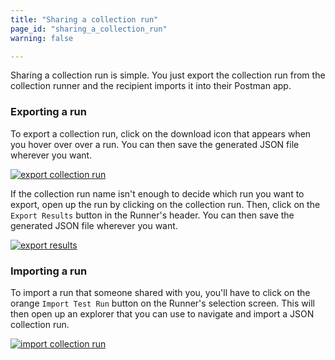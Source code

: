 ```yaml
---
title: "Sharing a collection run"
page_id: "sharing_a_collection_run"
warning: false

---
```

Sharing a collection run is simple. You just export the collection run from the collection runner and the recipient imports it into their Postman app.

### Exporting a run

To export a collection run, click on the download icon that appears when you hover over over a run. You can then save the generated JSON file wherever you want.

[![export collection run](https://assets.postman.com/postman-docs/59089889.png)](https://assets.postman.com/postman-docs/59089889.png)

If the collection run name isn't enough to decide which run you want to export, open up the run by clicking on the collection run. Then, click on the `Export Results` button in the Runner's header. You can then save the generated JSON file wherever you want.

[![export results](https://assets.postman.com/postman-docs/59089958.png)](https://assets.postman.com/postman-docs/59089958.png)

### Importing a run

To import a run that someone shared with you, you'll have to click on the orange `Import Test Run` button on the Runner's selection screen. This will then open up an explorer that you can use to navigate and import a JSON collection run.

[![import collection run](https://assets.postman.com/postman-docs/59090012.png)](https://assets.postman.com/postman-docs/59090012.png)
